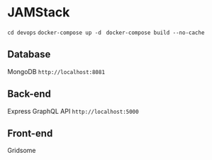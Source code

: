 # JAMStack
``cd devops``
``docker-compose up -d ``
``docker-compose build --no-cache``
## Database
MongoDB
``http://localhost:8081``
## Back-end
Express GraphQL API
``http://localhost:5000``
## Front-end
Gridsome
